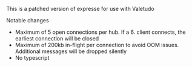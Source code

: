 This is a patched version of expresse for use with Valetudo

Notable changes

- Maximum of 5 open connections per hub. If a 6. client connects, the earliest connection will be closed
- Maximum of 200kb in-flight per connection to avoid OOM issues. Additional messages will be dropped silently
- No typescript
